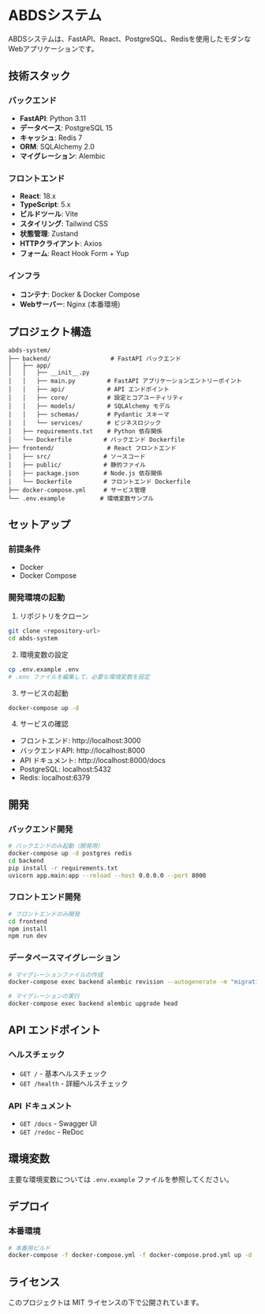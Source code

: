 # ABDSシステム

ABDSシステムは、FastAPI、React、PostgreSQL、Redisを使用したモダンなWebアプリケーションです。

## 技術スタック

### バックエンド
- **FastAPI**: Python 3.11
- **データベース**: PostgreSQL 15
- **キャッシュ**: Redis 7
- **ORM**: SQLAlchemy 2.0
- **マイグレーション**: Alembic

### フロントエンド
- **React**: 18.x
- **TypeScript**: 5.x
- **ビルドツール**: Vite
- **スタイリング**: Tailwind CSS
- **状態管理**: Zustand
- **HTTPクライアント**: Axios
- **フォーム**: React Hook Form + Yup

### インフラ
- **コンテナ**: Docker & Docker Compose
- **Webサーバー**: Nginx (本番環境)

## プロジェクト構造

```
abds-system/
├── backend/                 # FastAPI バックエンド
│   ├── app/
│   │   ├── __init__.py
│   │   ├── main.py         # FastAPI アプリケーションエントリーポイント
│   │   ├── api/            # API エンドポイント
│   │   ├── core/           # 設定とコアユーティリティ
│   │   ├── models/         # SQLAlchemy モデル
│   │   ├── schemas/        # Pydantic スキーマ
│   │   └── services/       # ビジネスロジック
│   ├── requirements.txt    # Python 依存関係
│   └── Dockerfile         # バックエンド Dockerfile
├── frontend/               # React フロントエンド
│   ├── src/               # ソースコード
│   ├── public/            # 静的ファイル
│   ├── package.json       # Node.js 依存関係
│   └── Dockerfile         # フロントエンド Dockerfile
├── docker-compose.yml     # サービス管理
└── .env.example          # 環境変数サンプル
```

## セットアップ

### 前提条件
- Docker
- Docker Compose

### 開発環境の起動

1. リポジトリをクローン
```bash
git clone <repository-url>
cd abds-system
```

2. 環境変数の設定
```bash
cp .env.example .env
# .env ファイルを編集して、必要な環境変数を設定
```

3. サービスの起動
```bash
docker-compose up -d
```

4. サービスの確認
- フロントエンド: http://localhost:3000
- バックエンドAPI: http://localhost:8000
- API ドキュメント: http://localhost:8000/docs
- PostgreSQL: localhost:5432
- Redis: localhost:6379

## 開発

### バックエンド開発

```bash
# バックエンドのみ起動（開発用）
docker-compose up -d postgres redis
cd backend
pip install -r requirements.txt
uvicorn app.main:app --reload --host 0.0.0.0 --port 8000
```

### フロントエンド開発

```bash
# フロントエンドのみ開発
cd frontend
npm install
npm run dev
```

### データベースマイグレーション

```bash
# マイグレーションファイルの作成
docker-compose exec backend alembic revision --autogenerate -m "migration message"

# マイグレーションの実行
docker-compose exec backend alembic upgrade head
```

## API エンドポイント

### ヘルスチェック
- `GET /` - 基本ヘルスチェック
- `GET /health` - 詳細ヘルスチェック

### API ドキュメント
- `GET /docs` - Swagger UI
- `GET /redoc` - ReDoc

## 環境変数

主要な環境変数については `.env.example` ファイルを参照してください。

## デプロイ

### 本番環境

```bash
# 本番用ビルド
docker-compose -f docker-compose.yml -f docker-compose.prod.yml up -d
```

## ライセンス

このプロジェクトは MIT ライセンスの下で公開されています。